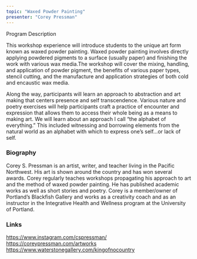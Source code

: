 ```yaml
---
topic: "Waxed Powder Painting"
presenter: "Corey Pressman"
---
```


<div id="workshop-card></div>

###  Program Description

This workshop experience will introduce students to the unique art form known as waxed powder painting. Waxed powder painting involves directly applying powdered pigments to a surface (usually paper) and finishing the work with various wax media.The workshop will cover the mixing, handling, and application of powder pigment, the benefits of various paper types, stencil cutting, and the manufacture and application strategies of both cold and encaustic wax media.

Along the way, participants will learn an approach to abstraction and art making that centers presence and self transcendence. Various nature and poetry exercises will help participants craft a practice of encounter and expression that allows them to access their whole being as a means to making art. We will learn about an approach I call “the alphabet of everything.” This included witnessing and borrowing elements from the natural world as an alphabet with which to express one’s self…or lack of self.

### Biography

Corey S. Pressman is an artist, writer, and teacher living in the Pacific Northwest. His art is shown around the country and has won several awards. Corey regularly teaches workshops propagating his approach to art and the method of waxed powder painting. He has published academic works as well as short stories and poetry. Corey is a member/owner of Portland’s Blackfish Gallery and works as a creativity coach and as an instructor in the Integrative Health and Wellness program at the University of Portland.

### Links

https://www.instagram.com/cspressman/
https://coreypressman.com/artworks
https://www.waterstonegallery.com/kingofnocountry
